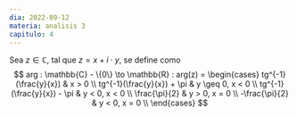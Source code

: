```yaml
---
dia: 2022-09-12
materia: analisis 3
capitulo: 4
---
```

Sea $z \in \mathbb{C}$, tal que $z = x + i \cdot y$, se define como 
$$ arg : \mathbb{C} - \{0\} \to \mathbb{R} : arg(z) =
\begin{cases}
	tg^{-1}(\frac{y}{x}) & x > 0 \\
	tg^{-1}(\frac{y}{x}) + \pi & y \geq 0, x < 0 \\
	tg^{-1}(\frac{y}{x}) - \pi & y < 0, x < 0 \\
	\frac{\pi}{2} & y > 0, x = 0 \\
	-\frac{\pi}{2} & y < 0, x = 0 \\
\end{cases}
$$
